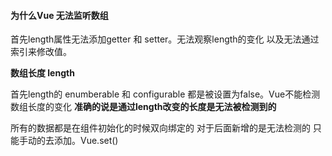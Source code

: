 #### 为什么Vue 无法监听数组



首先length属性无法添加getter 和 setter。无法观察length的变化 以及无法通过索引来修改值。

**数组长度 length**

首先length的 enumberable 和 configurable 都是被设置为false。Vue不能检测数组长度的变化 **准确的说是通过length改变的长度是无法被检测到的**  

所有的数据都是在组件初始化的时候双向绑定的 对于后面新增的是无法检测的 只能手动的去添加。Vue.set()



